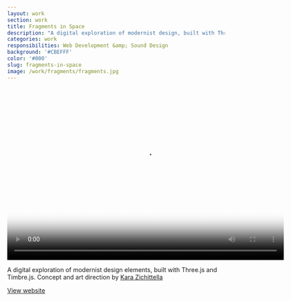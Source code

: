 ```yaml
---
layout: work
section: work
title: Fragments in Space
description: "A digital exploration of modernist design, built with Three.js and Timbre.js"
categories: work
responsibilities: Web Development &amp; Sound Design
background: '#CBEFFF'
color: '#000'
slug: fragments-in-space
image: /work/fragments/fragments.jpg
---
```


<div>
  <video id="fragments" class="browser_img" title="Fragments in Space"
    preload="auto" width="640" height="400" poster="{{ site.root }}{{ page.image }}" data-setup="{}">
    <source src="{{ site.root }}/work/fragments/fragments.mp4" type='video/mp4'>
  </video>
</div>

A digital exploration of modernist design elements, built with Three.js and Timbre.js. Concept and art direction by <a href="http://zeitype.com/">Kara Zichittella</a>

<a href="http://fragmentsin.space/" class="button" rel="external">View website</a>
